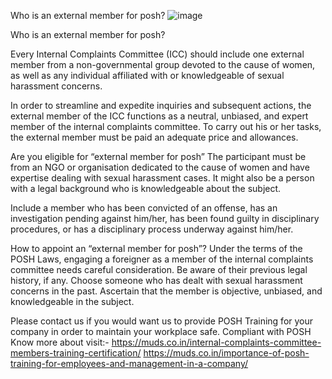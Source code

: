 Who is an external member for posh?
![image](https://user-images.githubusercontent.com/102798589/165378741-0265089d-0578-48c5-9c66-cbe0148f3c1e.png)

Who is an external member for posh?

Every Internal Complaints Committee (ICC) should include one external member from a non-governmental group devoted to the cause of women, as well as any individual affiliated with or knowledgeable of sexual harassment concerns.

In order to streamline and expedite inquiries and subsequent actions, the external member of the ICC functions as a neutral, unbiased, and expert member of the internal complaints committee. To carry out his or her tasks, the external member must be paid an adequate price and allowances.

Are you eligible for “external member for posh”
The participant must be from an NGO or organisation dedicated to the cause of women and have expertise dealing with sexual harassment cases. It might also be a person with a legal background who is knowledgeable about the subject.

Include a member who has been convicted of an offense, has an investigation pending against him/her, has been found guilty in disciplinary procedures, or has a disciplinary process underway against him/her.

How to appoint an “external member for posh”?
Under the terms of the POSH Laws, engaging a foreigner as a member of the internal complaints committee needs careful consideration. Be aware of their previous legal history, if any. Choose someone who has dealt with sexual harassment concerns in the past. Ascertain that the member is objective, unbiased, and knowledgeable in the subject.

Please contact us if you would want us to provide POSH Training for your company in order to maintain your workplace safe. Compliant with POSH
Know more about visit:- 
https://muds.co.in/internal-complaints-committee-members-training-certification/
https://muds.co.in/importance-of-posh-training-for-employees-and-management-in-a-company/
